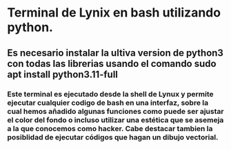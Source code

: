 # Terminal de Lynix en bash utilizando python.
## Es necesario instalar la ultiva version de python3 con todas las librerias usando el comando sudo apt install python3.11-full 
### Este terminal es ejecutado desde la shell de Lynux y permite ejecutar cualquier codigo de bash en una interfaz, sobre la cual hemos añadido algunas funciones como puede ser ajustar el color del fondo o incluso utilizar una estética que se asemeja a la que conocemos como hacker. Cabe destacar tambien la posiblidad de ejecutar códigos que hagan un dibujo vectorial.
 
